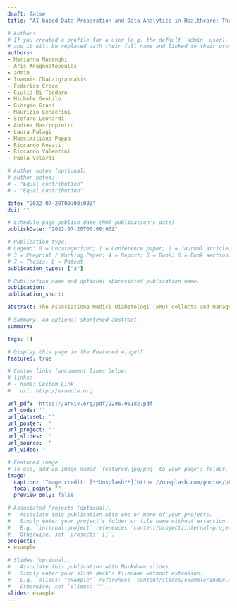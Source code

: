 ```yaml
---
draft: false
title: "AI-based Data Preparation and Data Analytics in Healthcare: The Case of Diabetes"

# Authors
# If you created a profile for a user (e.g. the default `admin` user), write the username (folder name) here 
# and it will be replaced with their full name and linked to their profile.
authors:
- Marianna Maranghi
- Aris Anagnostopoulos
- admin
- Ioannis Chatzigiannakis
- Federico Croce
- Giulia Di Teodoro 
- Michele Gentile 
- Giorgio Grani
- Maurizio Lenzerini
- Stefano Leonardi
- Andrea Mastropietro
- Laura Palagi
- Massimiliano Pappa
- Riccardo Rosati
- Riccardo Valentini
- Paola Velardi

# Author notes (optional)
# author_notes:
# - "Equal contribution"
# - "Equal contribution"

date: "2022-07-20T00:00:00Z"
doi: ""

# Schedule page publish date (NOT publication's date).
publishDate: "2022-07-20T00:00:00Z"

# Publication type.
# Legend: 0 = Uncategorized; 1 = Conference paper; 2 = Journal article;
# 3 = Preprint / Working Paper; 4 = Report; 5 = Book; 6 = Book section;
# 7 = Thesis; 8 = Patent
publication_types: ["3"]

# Publication name and optional abbreviated publication name.
publication: 
publication_short: 

abstract: The Associazione Medici Diabetologi (AMD) collects and manages one of the largest worldwideavailable collections of diabetic patient records, also known as the AMD database. This paper presents the initial results of an ongoing project whose focus is the application of Artificial Intelligence and Machine Learning techniques for conceptualizing, cleaning, and analyzing such an important and valuable dataset, with the goal of providing predictive insights to better support diabetologists in their diagnostic and therapeutic choices.

# Summary. An optional shortened abstract.
summary: 

tags: []

# Display this page in the Featured widget?
featured: true

# Custom links (uncomment lines below)
# links:
# - name: Custom Link
#   url: http://example.org

url_pdf: 'https://arxiv.org/pdf/2206.06182.pdf'
url_code: ''
url_dataset: ''
url_poster: ''
url_project: ''
url_slides: ''
url_source: ''
url_video: ''

# Featured image
# To use, add an image named `featured.jpg/png` to your page's folder. 
image:
  caption: 'Image credit: [**Unsplash**](https://unsplash.com/photos/pLCdAaMFLTE)'
  focal_point: ""
  preview_only: false

# Associated Projects (optional).
#   Associate this publication with one or more of your projects.
#   Simply enter your project's folder or file name without extension.
#   E.g. `internal-project` references `content/project/internal-project/index.md`.
#   Otherwise, set `projects: []`.
projects:
- example

# Slides (optional).
#   Associate this publication with Markdown slides.
#   Simply enter your slide deck's filename without extension.
#   E.g. `slides: "example"` references `content/slides/example/index.md`.
#   Otherwise, set `slides: ""`.
slides: example
---
```


<!-- {{% callout note %}}
Click the *Cite* button above to demo the feature to enable visitors to import publication metadata into their reference management software.
{{% /callout %}}

{{% callout note %}}
Create your slides in Markdown - click the *Slides* button to check out the example.
{{% /callout %}}

Supplementary notes can be added here, including [code, math, and images](https://wowchemy.com/docs/writing-markdown-latex/). -->
